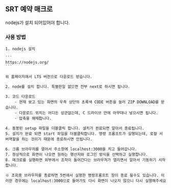 ## SRT 예약 매크로

nodejs가 설치 되어있어야 합니다.

### 사용 방법

    1. nodejs 설치

    ```
    https://nodejs.org/
    ```

    위 홈페이지에서 LTS 버전으로 다운로드 받습니다.

    2. node를 설치 합니다. 특별한일 없으면 전부 next로 하시면 됩니다.

    3. 코드 다운로드
        - 현재 보고 있는 화면의 우측 상단의 초록색 CODE 버튼을 눌러 ZIP DOWNLOAD를 받습니다.
        - 다운로드 위치는 어디든 상관없는데, C 드라이브 안에 아무데나 넣으시면 됩니다.
        - 압축을 해제합니다.

    4. 동봉된 setup 파일을 더블클릭 합니다. 설치가 완료되면 알아서 종료됩니다.
    5. 설치가 완료 되면 start 파일을 더블클릭합니다. 명령 프롬프트가 실행되는데, 로컬 서버역할을 하는 것이기 때문에 종료하시면 안됩니다.

    6. 크롬 브라우저를 열어서 주소창에 localhost:3000을 치고 들어갑니다.
    7. 정상적으로 화면이 나오면 원하는 행선지와 로그인 방식을 선택하고 실행합니다.
    8. 매크로를 실행하면 외부에서 조작이 들어간다는 브라우저가 열리면서 알아서 기동하기 시작합니다.

    ※ 조회중 브라우저를 종료하면 5번에서 실행한 명령프롬프트 창이 종료 될수도 있습니다. 이러한 경우에는 localhost:3000으로 들어가도 다시 화면이 나오지 않으니 다시 실행해주세요

